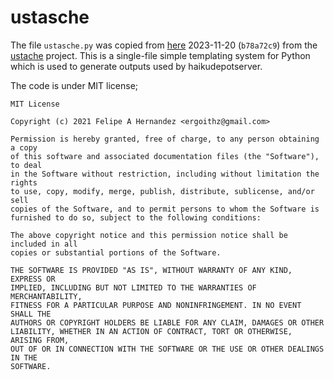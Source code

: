# ustasche

The file `ustasche.py` was copied from [here](https://gitlab.com/ergoithz/ustache/-/raw/b78a72c9a194e467a9d4301e35c0b7c073ada909/ustache.py?inline=false) 2023-11-20 (`b78a72c9`) from the  [ustache](https://gitlab.com/ergoithz/ustache) project. This is a single-file simple templating system for Python which is used to generate outputs used by haikudepotserver.

The code is under MIT license;

```
MIT License

Copyright (c) 2021 Felipe A Hernandez <ergoithz@gmail.com>

Permission is hereby granted, free of charge, to any person obtaining a copy
of this software and associated documentation files (the "Software"), to deal
in the Software without restriction, including without limitation the rights
to use, copy, modify, merge, publish, distribute, sublicense, and/or sell
copies of the Software, and to permit persons to whom the Software is
furnished to do so, subject to the following conditions:

The above copyright notice and this permission notice shall be included in all
copies or substantial portions of the Software.

THE SOFTWARE IS PROVIDED "AS IS", WITHOUT WARRANTY OF ANY KIND, EXPRESS OR
IMPLIED, INCLUDING BUT NOT LIMITED TO THE WARRANTIES OF MERCHANTABILITY,
FITNESS FOR A PARTICULAR PURPOSE AND NONINFRINGEMENT. IN NO EVENT SHALL THE
AUTHORS OR COPYRIGHT HOLDERS BE LIABLE FOR ANY CLAIM, DAMAGES OR OTHER
LIABILITY, WHETHER IN AN ACTION OF CONTRACT, TORT OR OTHERWISE, ARISING FROM,
OUT OF OR IN CONNECTION WITH THE SOFTWARE OR THE USE OR OTHER DEALINGS IN THE
SOFTWARE.

```